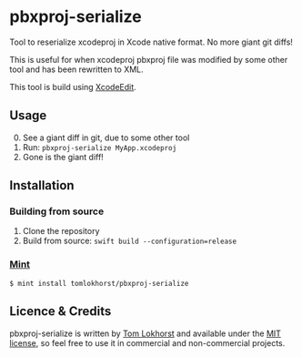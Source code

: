 # pbxproj-serialize

Tool to reserialize xcodeproj in Xcode native format. No more giant git diffs!

This is useful for when xcodeproj pbxproj file was modified by some other tool and has been rewritten to XML.

This tool is build using [XcodeEdit](https://github.com/tomlokhorst/XcodeEdit).

Usage
-----

0. See a giant diff in git, due to some other tool
1. Run: `pbxproj-serialize MyApp.xcodeproj`
2. Gone is the giant diff!


Installation
------------

### Building from source

1. Clone the repository
2. Build from source: `swift build --configuration=release`

### [Mint](https://github.com/yonaskolb/mint)
```
$ mint install tomlokhorst/pbxproj-serialize
```


Licence & Credits
-----------------

pbxproj-serialize is written by [Tom Lokhorst](https://twitter.com/tomlokhorst) and available under the [MIT license](https://github.com/tomlokhorst/pbxproj-serialize/blob/develop/LICENSE), so feel free to use it in commercial and non-commercial projects.

